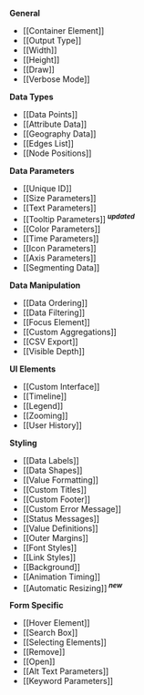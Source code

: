 **General**
- [[Container Element]]
- [[Output Type]]
- [[Width]]
- [[Height]]
- [[Draw]]
- [[Verbose Mode]]

**Data Types**
- [[Data Points]]
- [[Attribute Data]]
- [[Geography Data]]
- [[Edges List]]
- [[Node Positions]]

**Data Parameters**
- [[Unique ID]]
- [[Size Parameters]]
- [[Text Parameters]]
- [[Tooltip Parameters]]<sup> ***updated***</sup>
- [[Color Parameters]]
- [[Time Parameters]]
- [[Icon Parameters]]
- [[Axis Parameters]]
- [[Segmenting Data]]

**Data Manipulation**
- [[Data Ordering]]
- [[Data Filtering]]
- [[Focus Element]]
- [[Custom Aggregations]]
- [[CSV Export]]
- [[Visible Depth]]

**UI Elements**
- [[Custom Interface]]
- [[Timeline]]
- [[Legend]]
- [[Zooming]]
- [[User History]]

**Styling**
- [[Data Labels]]
- [[Data Shapes]]
- [[Value Formatting]]
- [[Custom Titles]]
- [[Custom Footer]]
- [[Custom Error Message]]
- [[Status Messages]]
- [[Value Definitions]]
- [[Outer Margins]]
- [[Font Styles]]
- [[Link Styles]]
- [[Background]]
- [[Animation Timing]]
- [[Automatic Resizing]]<sup> ***new***</sup>

**Form Specific**
- [[Hover Element]]
- [[Search Box]]
- [[Selecting Elements]]
- [[Remove]]
- [[Open]]
- [[Alt Text Parameters]]
- [[Keyword Parameters]]

